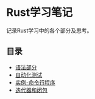 # Rust学习笔记
记录Rust学习中的各个部分及思考。

## 目录
* [语法部分](基础语法.md)
* [自动化测试](自动化测试.md)
* [实例-命令行程序](实例-命令行程序.md)
* [迭代器和闭包](迭代器和闭包.md)
